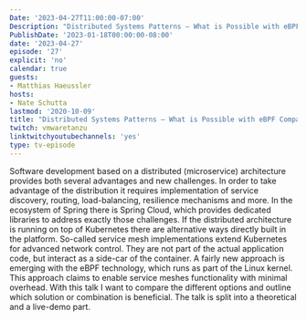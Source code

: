 ```yaml
---
Date: '2023-04-27T11:00:00-07:00'
Description: "Distributed Systems Patterns – What is Possible with eBPF Compared to Spring Cloud, Kubernetes, and Service Meshes"
PublishDate: '2023-01-18T00:00:00-08:00'
date: '2023-04-27'
episode: '27'
explicit: 'no'
calendar: true
guests:
- Matthias Haeussler
hosts:
- Nate Schutta
lastmod: '2020-10-09'
title: "Distributed Systems Patterns – What is Possible with eBPF Compared to Spring Cloud, Kubernetes, and Service Meshes"
twitch: vmwaretanzu
linktwitchyoutubechannels: 'yes'
type: tv-episode
---
```


Software development based on a distributed (microservice) architecture provides both several advantages and new challenges. In order to take advantage of the distribution it requires implementation of service discovery, routing, load-balancing, resilience mechanisms and more. In the ecosystem of Spring there is Spring Cloud, which provides dedicated libraries to address exactly those challenges. If the distributed architecture is running on top of Kubernetes there are alternative ways directly built in the platform. So-called service mesh implementations extend Kubernetes for advanced network control. They are not part of the actual application code, but interact as a side-car of the container. A fairly new approach is emerging with the eBPF technology, which runs as part of the Linux kernel. This approach claims to enable service meshes functionality with minimal overhead. With this talk I want to compare the different options and outline which solution or combination is beneficial. The talk is split into a theoretical and a live-demo part.